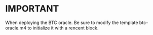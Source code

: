 # IMPORTANT

When deploying the BTC oracle. Be sure to modify the template btc-oracle.m4 to initialize it with a rencent block.
